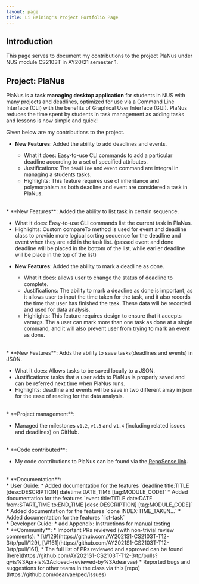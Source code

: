 ```yaml
---
layout: page
title: Li Beining's Project Portfolio Page
---
```


## Introduction

This page serves to document my contributions to the project PlaNus under NUS module CS2103T in AY20/21 semester 1. 

## Project: PlaNus

PlaNus is a **task managing desktop application** for students in NUS with many projects and deadlines, 
optimized for use via a Command Line Interface (CLI) with the benefits of Graphical User Interface (GUI).
PlaNus reduces the time spent by students in task management as adding tasks and lessons is now simple and quick!

Given below are my contributions to the project.

* **New Features**: Added the ability to add deadlines and events.

  * What it does: Easy-to-use CLI commands to add a particular deadline according to a set of specified attributes.
  * Justifications: The `deadline` and `event` command are integral in managing a students tasks.
  * Highlights: This feature requires use of inheritance and polymorphism as both deadline and event are considered a task in PlaNus. 
 <br>
* **New Features**: Added the ability to list task in certain sequence.

   * What it does: Easy-to-use CLI commands list the current task in PlaNus.
   * Highlights: Custom compareTo method is used for event and deadline class to provide more logical sorting sequence for the deadline and event when they are add in the task list. (passed event and done deadline will be placed in the bottom of the list, while earlier deadline will be place in the top of the list)

<div style="page-break-after: always;"></div>

* **New Features**: Added the ability to mark a deadline as done.
  
  * What it does: allows user to change the status of deadline to complete.
  * Justifications: The ability to mark a deadline as done is important, as it allows user to input the time taken for the task, and it also records the time that user has finished the task. These data will be recorded and used for data analysis.
  * Highlights: This feature requires design to ensure that it accepts varargs. The a user can mark more than one task as done at a single command, and it will also prevent user from trying to mark an event as done.
<br>
* **New Features**: Adds the ability to save tasks(deadlines and events) in JSON.
 
  * What it does: Allows tasks to be saved locally to a JSON.
  * Justifications: tasks that a user adds to PlaNus is properly saved and can be referred next time when PlaNus runs. 
  * Highlights: deadline and events will be save in two different array in json for the ease of reading for the data analysis.
<br>
* **Project management**:

  * Managed the milestones `v1.2`, `v1.3` and `v1.4` (including related issues and deadlines) on GitHub. 
<br>
* **Code contributed**: 

  * My code contributions to PlaNus can be found via the [RepoSense link](https://nus-cs2103-ay2021s1.github.io/tp-dashboard/#breakdown=true&search=dearvae&sort=groupTitle&sortWithin=title&since=2020-08-14&timeframe=commit&mergegroup=&groupSelect=groupByRepos&checkedFileTypes=docs~functional-code~test-code~other).
<br>
* **Documentation**:
<br>
* User Guide:
    * Added documentation for the features `deadline title:TITLE [desc:DESCRIPTION] datetime:DATE_TIME [tag:MODULE_CODE]`
    * Added documentation for the features `event title:TITLE date:DATE from:START_TIME to:END_TIME [desc:DESCRIPTION] [tag:MODULE_CODE]`
    * Added documentation for the features `done INDEX:TIME_TAKEN...`
    * Added documentation for the features `list-task`
<br>
* Developer Guide:
    * add Appendix: Instructions for manual testing 
<br>
* **Community**:
  * Important PRs reviewed (with non-trivial review comments):
    * [\#129](https://github.com/AY2021S1-CS2103T-T12-3/tp/pull/129),
      [\#161](https://github.com/AY2021S1-CS2103T-T12-3/tp/pull/161), 
    * The full list of PRs reviewed and approved can be found [here](https://github.com/AY2021S1-CS2103T-T12-3/tp/pulls?q=is%3Apr+is%3Aclosed+reviewed-by%3Adearvae)
  * Reported bugs and suggestions for other teams in the class via this [repo](https://github.com/dearvae/ped/issues)
